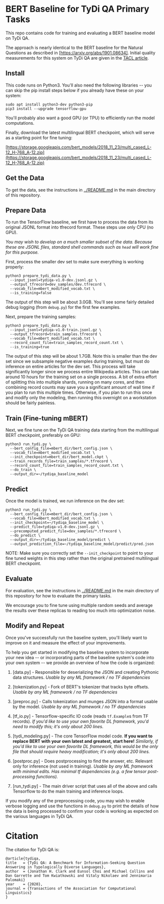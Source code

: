 # BERT Baseline for TyDi QA Primary Tasks

This repo contains code for training and evaluating a BERT baseline model on
TyDi QA.

The approach is nearly identical to the BERT baseline for the Natural Questions
as described in [https://arxiv.org/abs/1901.08634]. Initial quality measurements
for this system on TyDi QA are given in the
[TACL article](https://storage.cloud.google.com/tydiqa/tydiqa.pdf).

## Install

This code runs on Python3. You'll also need the following libraries -- you can
skip the pip install steps below if you already have these on your system:

```
sudo apt install python3-dev python3-pip
pip3 install --upgrade tensorflow-gpu
```

You'll probably also want a good GPU (or TPU) to efficiently run the model
computations.

Finally, download the latest multilingual BERT checkpoint, which will serve as a
starting point for fine tuning:

[https://storage.googleapis.com/bert_models/2018_11_23/multi_cased_L-12_H-768_A-12.zip](https://storage.googleapis.com/bert_models/2018_11_23/multi_cased_L-12_H-768_A-12.zip)

## Get the Data

To get the data, see the instructions in [../README.md](../README.md) in the
main directory of this repository.

## Prepare Data

To run the TensorFlow baseline, we first have to process the data from its
original JSONL format into tfrecord format. These steps use only CPU (no GPU).

*You may wish to develop on a much smaller subset of the data. Because these are
JSONL files, standard shell commands such as `head` will work fine for this
purpose.*

First, process the smaller dev set to make sure everything is working properly:

```
python3 prepare_tydi_data.py \
  --input_jsonl=tydiqa-v1.0-dev.jsonl.gz \
  --output_tfrecord=dev_samples/dev.tfrecord \
  --vocab_file=mbert_modified_vocab.txt \
  --is_training=false
```

The output of this step will be about 3.0GB. You'll see some fairly detailed
debug logging (from `debug.py`) for the first few examples.

Next, prepare the training samples:

```
python3 prepare_tydi_data.py \
  --input_jsonl=tydiqa-v1.0-train.jsonl.gz \
  --output_tfrecord=train_samples.tfrecord \
  --vocab_file=mbert_modified_vocab.txt \
  --record_count_file=train_samples_record_count.txt \
  --is_training=true
```

The output of this step will be about 1.7GB. Note this is smaller than the dev
set since we subsample negative examples during training, but must do inference
on entire articles for the dev set. This process will take significantly longer
since we process entire Wikipedia articles. This can take around 10 hours for
the training set on a single process. A bit of extra effort of splitting this
into multiple shards, running on many cores, and then combining record counts
may save you a significant amount of wall time if you plan to run this multiple
times. Otherwise, if you plan to run this once and modify only the modeling,
then running this overnight on a workstation should be fairly painless.

## Train (Fine-tuning mBERT)

Next, we fine tune on the TyDi QA training data starting from the multilingual
BERT checkpoint, preferably on GPU:

```
python3 run_tydi.py \
  --bert_config_file=mbert_dir/bert_config.json \
  --vocab_file=mbert_modified_vocab.txt \
  --init_checkpoint=mbert_dir/bert_model.ckpt \
  --train_records_file=train_samples/*.tfrecord \
  --record_count_file=train_samples_record_count.txt \
  --do_train \
  --output_dir=~/tydiqa_baseline_model
```

## Predict

Once the model is trained, we run inference on the dev set:

```
python3 run_tydi.py \
  --bert_config_file=mbert_dir/bert_config.json \
  --vocab_file=mbert_modified_vocab.txt \
  --init_checkpoint=~/tydiqa_baseline_model \
  --predict_file=tydiqa-v1.0-dev.jsonl.gz \
  --precomputed_predict_file=dev_samples/*.tfrecord \
  --do_predict \
  --output_dir=~/tydiqa_baseline_model/predict \
  --output_prediction_file=~/tydiqa_baseline_model/predict/pred.json
```

NOTE: Make sure you correctly set the `--init_checkpoint` to point to your fine
tuned weights in this step rather than the original pretrained multilingual BERT
checkpoint.

## Evaluate

For evaluation, see the instructions in [../README.md](../README.md) in the main
directory of this repository for how to evaluate the primary tasks.

We encourage you to fine tune using multiple random seeds and average the
results over these replicas to reading too much into optimization noise.

## Modify and Repeat

Once you've successfully run the baseline system, you'll likely want to improve
on it and measure the effect of your improvements.

To help you get started in modifying the baseline system to incorporate your new
idea -- or incorporating parts of the baseline system's code into your own
system -- we provide an overview of how the code is organized:

1.  [data.py] - Responsible for deserializing the JSON and creating Pythonic
    data structures. *Usable by any ML framework / no TF dependencies*

2.  [tokenization.py] - Fork of BERT's tokenizer that tracks byte offsets.
    *Usable by any ML framework / no TF dependencies*

3.  [preproc.py] - Calls tokenization and munges JSON into a format usable by
    the model. *Usable by any ML framework / no TF dependencies*

4.  [tf_io.py] - Tensorflow-specific IO code (reads `tf.Example`s from TF
    records). *If you'd like to use your own favorite DL framework, you'd need
    to modify this; it's only about 200 lines.*

5.  [tydi_modeling.py] - The core TensorFlow model code. **If you want to
    replace BERT with your own latest and greatest, start here!** *Similarly, if
    you'd like to use your own favorite DL framework, this would be the only
    file that should require heavy modification; it's only about 200 lines.*

6.  [postproc.py] - Does postprocessing to find the answer, etc. Relevant only
    for inference (not used in training). *Usable by any ML framework with
    minimal edits. Has minimal tf dependencies (e.g. a few tensor
    post-processing functions).*

7.  [run_tydi.py] - The main driver script that uses all of the above and calls
    Tensorflow to do the main training and inference loops.

If you modify any of the preprocessing code, you may wish to enable verbose
logging and use the functions in `debug.py` to print the details of how the data
is being processed to confirm your code is working as expected on the various
languages in TyDi QA.

# Citation

The citation for TyDi QA is:

```
@article{tydiqa,
title   = {TyDi QA: A Benchmark for Information-Seeking Question Answering in Typologically Diverse Languages},
author  = {Jonathan H. Clark and Eunsol Choi and Michael Collins and Dan Garrette and Tom Kwiatkowski and Vitaly Nikolaev and Jennimaria Palomaki}
year    = {2020},
journal = {Transactions of the Association for Computational Linguistics}
}
```

